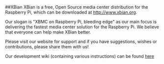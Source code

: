 ##XBian
XBian is a free, Open Source media center distribution for the Raspberry Pi, which can be downloaded at http://www.xbian.org.

Our slogan is "XBMC on Raspberry Pi, bleeding edge" as our main focus is delivering the fastest media center solution for the Raspberry Pi. We believe that everyone can help make XBian better.

Please visit our website for support and if you have suggestions, wishes or contributions, please share them with us!

Our development wiki (containing various instructions) can be found [here](https://github.com/xbianonpi/xbian/wiki)
